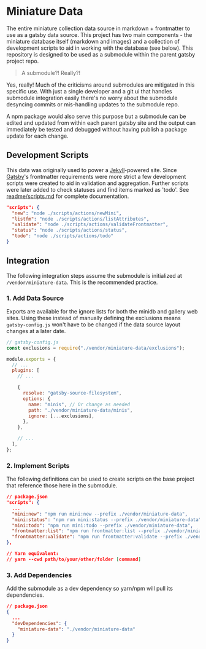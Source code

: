 # Miniature Data

The entire miniature collection data source in markdown + frontmatter to use as a gatsby data source. This project has two main components - the miniature database itself (markdown and images) and a collection of development scripts to aid in working with the database (see below). This repository is designed to be used as a submodule within the parent gatsby project repo.

> A submodule?! Really?!

Yes, really! Much of the criticisms around submodules are mitigated in this specific use. With just a single developer and a git ui that handles submodule integration easily there's no worry about the submodule desyncing commits or mis-handling updates to the submodule repo.

A npm package would also serve this purpose but a submodule can be edited and updated from within each parent gatsby site and the output can immediately be tested and debugged without having publish a package update for each change.

## Development Scripts

This data was originally used to power a [Jekyll](https://jekyllrb.com/)-powered site. Since [Gatsby](https://www.gatsbyjs.com/)'s frontmatter requirements were more strict a few development scripts were created to aid in validation and aggregation. Further scripts were later added to check statuses and find items marked as 'todo'. See [readme/scripts.md](./readme/scripts.md) for complete documentation.

```json
"scripts": {
  "new": "node ./scripts/actions/newMini",
  "listfm": "node ./scripts/actions/listAttributes",
  "validate": "node ./scripts/actions/validateFrontmatter",
  "status": "node ./scripts/actions/status",
  "todo": "node ./scripts/actions/todo"
}
```

## Integration

The following integration steps assume the submodule is initialized at `/vendor/miniature-data`. This is the recommended practice.

### 1. Add Data Source

Exports are available for the ignore lists for both the minidb and gallery web sites. Using these instead of manually defining the exclusions means `gatsby-config.js` won't have to be changed if the data source layout changes at a later date.

```js
// gatsby-config.js
const exclusions = require("./vendor/miniature-data/exclusions");

module.exports = {
  // ...
  plugins: [
    // ...

    {
      resolve: "gatsby-source-filesystem",
      options: {
        name: "minis", // Or change as needed
        path: "./vendor/miniature-data/minis",
        ignore: [...exclusions],
      },
    },

    // ...
  ],
};
```

### 2. Implement Scripts

The following definitions can be used to create scripts on the base project that reference those here in the submodule.

```json
// package.json
"scripts": {
  ...
  "mini:new": "npm run mini:new --prefix ./vendor/miniature-data",
  "mini:status": "npm run mini:status --prefix ./vendor/miniature-data",
  "mini:todo": "npm run mini:todo --prefix ./vendor/miniature-data",
  "frontmatter:list": "npm run frontmatter:list --prefix ./vendor/miniature-data",
  "frontmatter:validate": "npm run frontmatter:validate --prefix ./vendor/miniature-data"
},

// Yarn equivalent:
// yarn --cwd path/to/your/other/folder [command]
```

### 3. Add Dependencies

Add the submodule as a dev dependency so yarn/npm will pull its dependencies.

```json
// package.json
{
  ...
  "devDependencies": {
    "miniature-data": "./vendor/miniature-data"
  }
}
```
